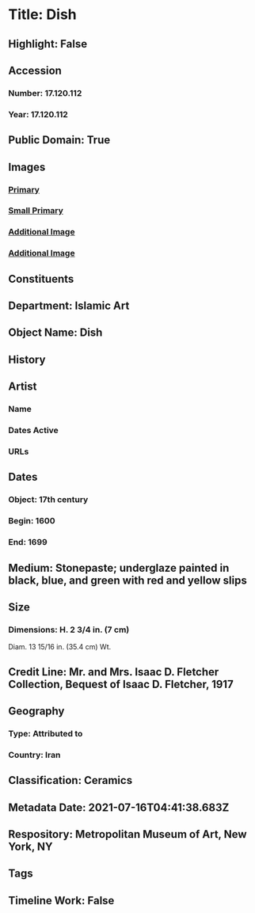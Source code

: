 # Title: Dish
## Highlight: False
## Accession
### Number: 17.120.112
### Year: 17.120.112
## Public Domain: True
## Images
### [Primary](https://images.metmuseum.org/CRDImages/is/original/sf17-120-112a.jpg)
### [Small Primary](https://images.metmuseum.org/CRDImages/is/web-large/sf17-120-112a.jpg)
### [Additional Image](https://images.metmuseum.org/CRDImages/is/original/sf17-120-112c.jpg)
### [Additional Image](https://images.metmuseum.org/CRDImages/is/original/sf17-120-112b.jpg)
## Constituents
## Department: Islamic Art
## Object Name: Dish
## History
## Artist
### Name
### Dates Active
### URLs
## Dates
### Object: 17th century
### Begin: 1600
### End: 1699
## Medium: Stonepaste; underglaze painted in black, blue, and green with red and yellow slips
## Size
### Dimensions: H. 2 3/4 in. (7 cm)
Diam. 13 15/16 in. (35.4 cm)
Wt.
## Credit Line: Mr. and Mrs. Isaac D. Fletcher Collection, Bequest of Isaac D. Fletcher, 1917
## Geography
### Type: Attributed to
### Country: Iran
## Classification: Ceramics
## Metadata Date: 2021-07-16T04:41:38.683Z
## Respository: Metropolitan Museum of Art, New York, NY
## Tags
## Timeline Work: False